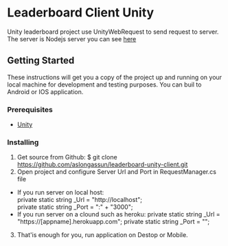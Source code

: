 # Leaderboard Client Unity

Unity leaderboard project use UnityWebRequest to send request to server.
The server is Nodejs server you can see [here](https://github.com/aslongassun/nodejs-leaderboard)

## Getting Started

These instructions will get you a copy of the project up and running on your local machine for development and testing purposes. You can buil to Android or IOS application.

### Prerequisites

- [Unity](https://unity3d.com/)<br />

### Installing

1) Get source from Github: $ git clone https://github.com/aslongassun/leaderboard-unity-client.git <br />
2) Open project and configure Server Url and Port in RequestManager.cs file <br />

- If you run server on local host: <br />
  private static string _Url = "http://localhost"; <br />
  private static string _Port = ":" + "3000"; <br />
- If you run server on a clound such as heroku:
  private static string _Url = "https://[appname].herokuapp.com";
  private static string _Port = "";
  
3) That'is enough for you, run application on Destop or Mobile.<br />


